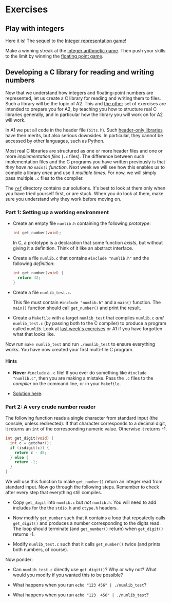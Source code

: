 # Exercises

## Play with integers

Here it is! The sequel to the [Integer representation
game](http://topps.diku.dk/compsys/integers.html)!

Make a winning streak at the [integer arithmetic
game](http://topps.diku.dk/compsys/integer-arithmetic.html). Then push
your skills to the limit by winning the [floating point
game](http://topps.diku.dk/compsys/floating-point.html).

## Developing a C library for reading and writing numbers

Now that we understand how integers and floating-point numbers are
represented, let us create a C library for reading and writing them to
files. Such a library will be the topic of A2. This and [the
other](../2-e-2) set of exercises are intended to prepare you for A2,
by teaching you how to structure real C libraries generally, and in
particular how the library you will work on for A2 will work.

In A1 we put all code in the header file (`bits.h`). Such [header-only
libraries](https://en.wikipedia.org/wiki/Header-only) have their
merits, but also serious downsides. In particular, they cannot be
accessed by other languages, such as Python.

Most real C libraries are structured as one or more header files and
one or more *implementation files* (`.c` files). The difference
between such implementation files and the C programs you have written
previously is that *they have no `main()` function*. Next week we will
see how this enables us to compile a library *once* and use it
*multiple times*. For now, we will simply pass multiple `.c` files to
the compiler.

The [`ref`](ref/) directory contains our solutions. It's best to look
at them only when you have tried yourself first, or are stuck. When
you do look at them, make sure you understand why they work before
moving on.

### Part 1: Setting up a working environment

* Create an empty file `numlib.h` containing the following *prototype*:

  ```C
  int get_number(void);
  ```

  In C, a prototype is a declaration that some function *exists*, but
  without giving it a definition. Think of it like an abstract
  interface.

* Create a file `numlib.c` that contains `#include "numlib.h"` and the
  following *definition*:

  ```C
  int get_number(void) {
    return 42;
  }
  ```

* Create a file `numlib_test.c`.

  This file must contain `#include "numlib.h"` and a `main()`
  function. The `main()` function should call `get_number()` and print
  the result.

* Create a `Makefile` with a target `numlib_test` that compiles
  `numlib.c` *and* `numlib_test.c` (by passing both to the C compiler)
  to produce a program called `numlib`. Look at [last week's
  exercises](../1-e-2) or A1 if you have forgotten what that looks
  like.

Now run `make numlib_test` and run `./numlib_test` to ensure
everything works. You have now created your first multi-file C
program.

#### Hints

* **Never** `#include` a `.c` file! If you ever do something like
  `#include "numlib.c"`, then you are making a mistake. Pass the `.c`
  files to the *compiler* on the command line, or in your `Makefile`.

* [Solution here](ref/part1).

### Part 2: A very crude number reader

The following function reads a single character from standard input
(the console, unless redirected). If that character corresponds to a
decimal digit, it returns an `int` of the corresponding numeric value.
Otherwise it returns -1.

```C
int get_digit(void) {
  int c = getchar();
  if (isdigit(c)) {
    return c - 48;
  } else {
    return -1;
  }
}
```

We will use this function to make `get_number()` return an integer
read from standard input. Now go through the following steps. Remember
to check after every step that everything still compiles.

* Copy `get_digit` into `numlib.c` but *not* `numlib.h`. You will need
  to add includes for the the `stdio.h` and `ctype.h` headers.

* Now modify `get_number` such that it contains a loop that repeatedly
  calls `get_digit()` and produces a number corresponding to the
  digits read. The loop should terminate (and `get_number()` return)
  when `get_digit()` returns -1.

* Modify `numlib_test.c` such that it calls `get_number()` twice (and
  prints both numbers, of course).

Now ponder:

* Can `numlib_test.c` directly use `get_digit()`? Why or why not? What
  would you modify if you wanted this to be possible?

* What happens when you run `echo "123 456" | ./numlib_test`?

* What happens when you run `echo "123  456" | ./numlib_test`?

